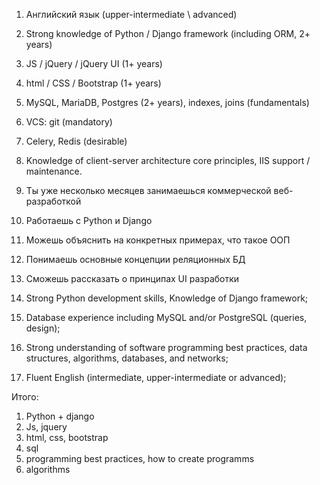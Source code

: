 1. Английский язык (upper-intermediate \ advanced)
2. Strong knowledge of Python / Django framework (including ORM, 2+ years)
3. JS / jQuery / jQuery UI (1+ years)
4. html / CSS / Bootstrap (1+ years)
5. MySQL, MariaDB, Postgres (2+ years), indexes, joins (fundamentals)
6. VCS: git (mandatory)
7. Celery, Redis (desirable)
8. Knowledge of client-server architecture core principles, IIS support / maintenance.


1. Ты уже несколько месяцев занимаешься коммерческой веб-разработкой
2. Работаешь с Python и Django
3. Можешь объяснить на конкретных примерах, что такое ООП
4. Понимаешь основные концепции реляционных БД
5. Сможешь рассказать о принципах UI разработки


1. Strong Python development skills, Knowledge of Django framework;
2. Database experience including MySQL and/or PostgreSQL (queries, design);
3. Strong understanding of software programming best practices, data structures, algorithms, databases, and networks;
4. Fluent English (intermediate, upper-intermediate or advanced);





Итого:
1. Python + django
2. Js, jquery
3. html, css, bootstrap
4. sql
5. programming best practices, how to create programms
6. algorithms


```python

```
